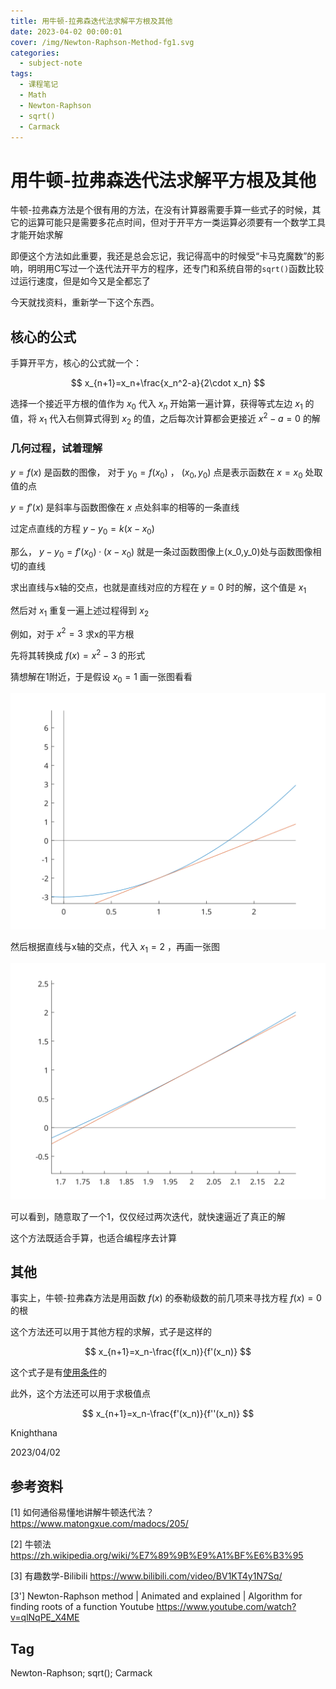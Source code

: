 ```yaml
---
title: 用牛顿-拉弗森迭代法求解平方根及其他
date: 2023-04-02 00:00:01
cover: /img/Newton-Raphson-Method-fg1.svg
categories:
  - subject-note
tags:
  - 课程笔记
  - Math
  - Newton-Raphson
  - sqrt()
  - Carmack
---
```


# 用牛顿-拉弗森迭代法求解平方根及其他

牛顿-拉弗森方法是个很有用的方法，在没有计算器需要手算一些式子的时候，其它的运算可能只是需要多花点时间，但对于开平方一类运算必须要有一个数学工具才能开始求解

即便这个方法如此重要，我还是总会忘记，我记得高中的时候受“卡马克魔数”的影响，明明用C写过一个迭代法开平方的程序，还专门和系统自带的`sqrt()`函数比较过运行速度，但是如今又是全都忘了

今天就找资料，重新学一下这个东西。

## 核心的公式

手算开平方，核心的公式就一个：

$$
x_{n+1}=x_n+\frac{x_n^2-a}{2\cdot x_n}
$$

选择一个接近平方根的值作为
$x_0$
代入
$x_n$
开始第一遍计算，获得等式左边
$x_1$
的值，将
$x_1$
代入右侧算式得到
$x_2$
的值，之后每次计算都会更接近
$x^2-a=0$
的解

### 几何过程，试着理解

$y=f(x)$
是函数的图像，
对于
$y_0=f(x_0)$
，
$(x_0,y_0)$
点是表示函数在
$x=x_0$
处取值的点

$y=f'(x)$
是斜率与函数图像在
$x$
点处斜率的相等的一条直线

过定点直线的方程
$y-y_0=k(x-x_0)$

那么，
$y-y_0=f'(x_0)\cdot(x-x_0)$
就是一条过函数图像上(x_0,y_0)处与函数图像相切的直线

求出直线与x轴的交点，也就是直线对应的方程在
$y=0$
时的解，这个值是
$x_1$

然后对
$x_1$
重复一遍上述过程得到
$x_2$

例如，对于
$x^2=3$
求x的平方根

先将其转换成
$f(x)=x^2-3$
的形式

猜想解在1附近，于是假设
$x_0=1$
画一张图看看

![fg1](/img/Newton-Raphson-Method-fg1.svg)

然后根据直线与x轴的交点，代入
$x_1=2$
，再画一张图

![fg2](/img/Newton-Raphson-Method-fg2.svg)

可以看到，随意取了一个1，仅仅经过两次迭代，就快速逼近了真正的解

这个方法既适合手算，也适合编程序去计算

## 其他

事实上，牛顿-拉弗森方法是用函数
$f(x)$
的泰勒级数的前几项来寻找方程
$f(x)=0$
的根

这个方法还可以用于其他方程的求解，式子是这样的

$$
x_{n+1}=x_n-\frac{f(x_n)}{f'(x_n)}
$$

这个式子是有[使用条件](https://zh.wikipedia.org/wiki/%E7%89%9B%E9%A1%BF%E6%B3%95#:~:text=%E6%95%9B%5B1%5D-,%E5%BF%85%E9%A1%BB%E6%BB%A1%E8%B6%B3%E4%BB%A5%E4%B8%8B%E6%9D%A1%E4%BB%B6,-%EF%BC%9A)的

此外，这个方法还可以用于求极值点

$$
x_{n+1}=x_n-\frac{f'(x_n)}{f''(x_n)}
$$

Knighthana

2023/04/02

## 参考资料

[1] 如何通俗易懂地讲解牛顿迭代法？ https://www.matongxue.com/madocs/205/

[2] 牛顿法 https://zh.wikipedia.org/wiki/%E7%89%9B%E9%A1%BF%E6%B3%95

[3] 有趣数学-Bilibili https://www.bilibili.com/video/BV1KT4y1N7Sq/

[3'] Newton-Raphson method | Animated and explained | Algorithm for finding roots of a function Youtube https://www.youtube.com/watch?v=qlNqPE_X4ME

## Tag

Newton-Raphson; sqrt(); Carmack
